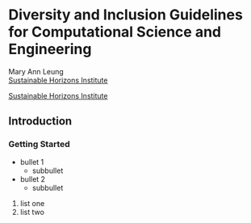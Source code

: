 Diversity and Inclusion Guidelines for Computational Science and Engineering 
============================================================================
Mary Ann Leung\
[Sustainable Horizons Institute]

[Sustainable Horizons Institute](http://shinstitute.org)

Introduction
------------

### Getting Started


* bullet 1
  - subbullet
* bullet 2
  * subbullet

1. list one
2. list two

[Sustainable Horizons Institute]: http://shinstitute.org

